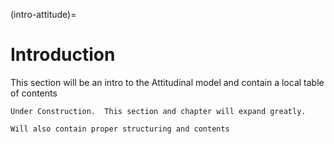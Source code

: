 (intro-attitude)= 
# Introduction

This section will be an intro to the Attitudinal model and contain a local table of contents

```{note}
Under Construction.  This section and chapter will expand greatly.  

Will also contain proper structuring and contents
```